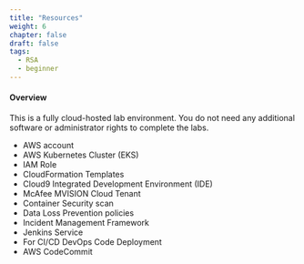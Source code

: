 ```yaml
---
title: "Resources"
weight: 6
chapter: false
draft: false
tags:
  - RSA
  - beginner
---
```

#### Overview 
This is a fully cloud-hosted lab environment. You do not need any additional software or administrator rights to complete the labs. 

+ AWS account
+ AWS Kubernetes Cluster (EKS)
+ IAM Role
+ CloudFormation Templates 
+ Cloud9 Integrated Development Environment (IDE)
+ McAfee MVISION Cloud Tenant
+ Container Security scan
+ Data Loss Prevention policies
+ Incident Management Framework
+ Jenkins Service
+ For CI/CD DevOps Code Deployment 
+ AWS CodeCommit
